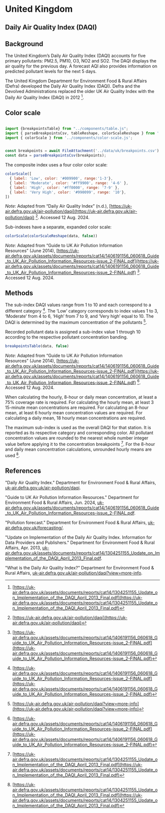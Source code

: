 # United Kingdom

## Daily Air Quality Index (DAQI)

## Background

The United Kingdom’s Daily Air Quality Index (DAQI) accounts for five primary pollutants: PM2.5, PM10, O3, NO2 and SO2. The DAQI displays the air quality for the previous day. A forecast AQI also provides information on predicted pollutant levels for the next 5 days.

The United Kingdom Department for Environment Food & Rural Affairs (Defra) developed the Daily Air Quality Index (DAQI). Defra and the Devolved Administrations replaced the older UK Air Quality Index with the Daily Air Quality Index (DAQI) in 2012 [^3].

## Color scale

```js

import {breakpointsTable} from "../components/table.js";
import { parseBreakpointsCsv, tableReshape, colorScaleReshape } from '../utils/utils.js';
import { colorScale } from '../components/color-scale.js';

```

```js

const breakpoints = await FileAttachment('../data/uk/breakpoints.csv').text();
const data = parseBreakpointsCsv(breakpoints);

```

The composite index uses a four color color scale:

```js  
colorScale([  
  { label: 'Low', color: '#009900', range:'1-3'},  
  { label: 'Moderate', color: '#ff9900', range: '4-6' },  
  { label: 'High', color: '#ff0000', range: '7-9' },  
  { label: 'Very High', color: '#990099', range: '10'},  
])  
```  

_Note_: Adapted from “Daily Air Quality Index” (n.d.), [https://uk-air.defra.gov.uk/air-pollution/daqi](https://uk-air.defra.gov.uk/air-pollution/daqi) [^4]. Accessed 12 Aug. 2024.

Sub-indexes have a separate, expanded color scale:


```js
colorScale(colorScaleReshape(data, false))
```

_Note_: Adapted from “Guide to UK Air Pollution Information  
Resources” (June 2014), [https://uk-air.defra.gov.uk/assets/documents/reports/cat14/1406191156_060618_Guide_to_UK_Air_Pollution_Information_Resources-issue_2-FINAL.pdf](https://uk-air.defra.gov.uk/assets/documents/reports/cat14/1406191156_060618_Guide_to_UK_Air_Pollution_Information_Resources-issue_2-FINAL.pdf) [^1]. Accessed 12 Aug. 2024.

## Methods

The sub-index DAQI values range from 1 to 10 and each correspond to a different category [^1]. The ‘Low’ category corresponds to index values 1 to 3, ‘Moderate’ from 4 to 6, ‘High’ from 7 to 9, and ‘Very high’ equal to 10. The DAQI is determined by the maximum concentration of the pollutants [^2].

Recorded pollutant data is assigned a sub-index value 1 through 10 according to the respective pollutant concentration banding.

```js
breakpointsTable(data, false)
```

_Note_: Adapted from “Guide to UK Air Pollution Information  
Resources” (June 2014), [https://uk-air.defra.gov.uk/assets/documents/reports/cat14/1406191156_060618_Guide_to_UK_Air_Pollution_Information_Resources-issue_2-FINAL.pdf](https://uk-air.defra.gov.uk/assets/documents/reports/cat14/1406191156_060618_Guide_to_UK_Air_Pollution_Information_Resources-issue_2-FINAL.pdf) [^1]. Accessed 12 Aug. 2024.

<div class = 'note'>
When calculating the hourly, 8-hour or daily mean concentration, at least a 75% coverage rate is required. For calculating the hourly mean, at least 3 15-minute mean concentrations are required. For calculating an 8-hour mean, at least 6 hourly mean concentration values are required. For calculating a daily mean, 18 hourly mean concentrations are required.
</div>

The maximum sub-index is used as the overall DAQI for that station. It is reported as its respective category and corresponding color. All pollutant concentration values are rounded to the nearest whole number integer value before applying it to the concentration breakpoints [^3]. For the 8-hour and daily mean concentration calculations, unrounded hourly means are used [^3].

## References



[^1]: [https://uk-air.defra.gov.uk/assets/documents/reports/cat14/1406191156_060618_Guide_to_UK_Air_Pollution_Information_Resources-issue_2-FINAL.pdf](https://uk-air.defra.gov.uk/assets/documents/reports/cat14/1406191156_060618_Guide_to_UK_Air_Pollution_Information_Resources-issue_2-FINAL.pdf)

[^2]: [https://uk-air.defra.gov.uk/air-pollution/daqi?view=more-info](https://uk-air.defra.gov.uk/air-pollution/daqi?view=more-info)

[^3]: [https://uk-air.defra.gov.uk/assets/documents/reports/cat14/1304251155_Update_on_Implementation_of_the_DAQI_April_2013_Final.pdf](https://uk-air.defra.gov.uk/assets/documents/reports/cat14/1304251155_Update_on_Implementation_of_the_DAQI_April_2013_Final.pdf)  

[^4]: [https://uk-air.defra.gov.uk/air-pollution/daqi](https://uk-air.defra.gov.uk/air-pollution/daqi)

"Daily Air Quality Index." Department for Environment Food & Rural Affairs, [uk-air.defra.gov.uk/air-pollution/daqi](https://uk-air.defra.gov.uk/air-pollution/daqi). 

"Guide to UK Air Pollution Information Resources." Department for Environment Food & Rural Affairs, Jun. 2024, [uk-air.defra.gov.uk/assets/documents/reports/cat14/1406191156_060618_Guide_to_UK_Air_Pollution_Information_Resources-issue_2-FINAL.pdf](https://uk-air.defra.gov.uk/assets/documents/reports/cat14/1406191156_060618_Guide_to_UK_Air_Pollution_Information_Resources-issue_2-FINAL.pdf). 

"Pollution forecast." Department for Environment Food & Rural Affairs, [uk-air.defra.gov.uk/forecasting/](https://uk-air.defra.gov.uk/forecasting/). 

"Update on Implementation of the Daily Air Quality Index. Information for Data Providers and Publishers." Department for Environment Food & Rural Affairs, Apr. 2013, [uk-air.defra.gov.uk/assets/documents/reports/cat14/1304251155_Update_on_Implementation_of_the_DAQI_April_2013_Final.pdf](https://uk-air.defra.gov.uk/assets/documents/reports/cat14/1304251155_Update_on_Implementation_of_the_DAQI_April_2013_Final.pdf). 

"What is the Daily Air Quality Index?" Department for Environment Food & Rural Affairs, [uk-air.defra.gov.uk/air-pollution/daqi?view=more-info](https://uk-air.defra.gov.uk/air-pollution/daqi?view=more-info). 